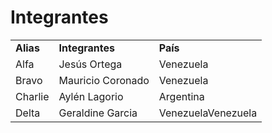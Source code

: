 # Integrantes
<table>
<tr>
<td><b>Alias</b></td>
<td><b>Integrantes</b></td>
<td><b>País</b></td>
</tr>

<tr>
<td>Alfa</td>
<td>Jesús Ortega</td>
<td>Venezuela</td>
</tr>

<tr>
<td>Bravo</td>
<td>Mauricio Coronado</td>
<td>Venezuela</td>
</tr>

<tr>
<td>Charlie</td>
<td>Aylén Lagorio</td>
<td>Argentina</td>
</tr>

<tr>
<td>Delta</td>
<td>Geraldine Garcia</td>
<td>VenezuelaVenezuela</td>
</tr>
</table>
